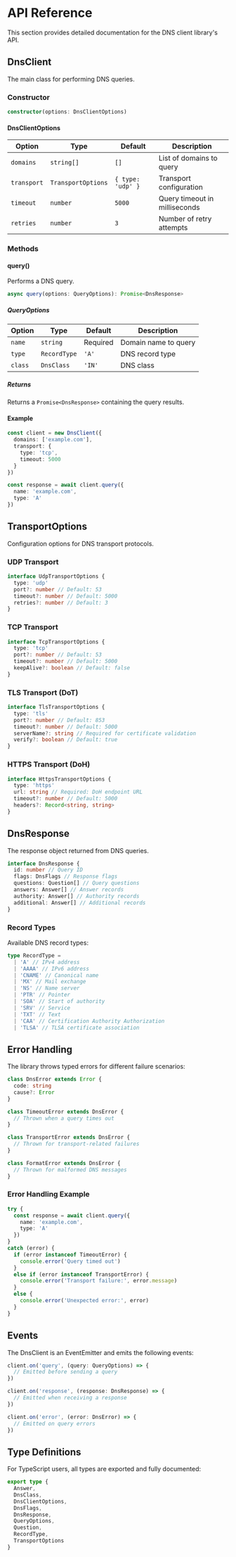 # API Reference

This section provides detailed documentation for the DNS client library's API.

## DnsClient

The main class for performing DNS queries.

### Constructor

```ts
constructor(options: DnsClientOptions)
```

#### DnsClientOptions

| Option | Type | Default | Description |
|--------|------|---------|-------------|
| `domains` | `string[]` | `[]` | List of domains to query |
| `transport` | `TransportOptions` | `{ type: 'udp' }` | Transport configuration |
| `timeout` | `number` | `5000` | Query timeout in milliseconds |
| `retries` | `number` | `3` | Number of retry attempts |

### Methods

#### query()

Performs a DNS query.

```ts
async query(options: QueryOptions): Promise<DnsResponse>
```

##### QueryOptions

| Option | Type | Default | Description |
|--------|------|---------|-------------|
| `name` | `string` | Required | Domain name to query |
| `type` | `RecordType` | `'A'` | DNS record type |
| `class` | `DnsClass` | `'IN'` | DNS class |

##### Returns

Returns a `Promise<DnsResponse>` containing the query results.

#### Example

```ts
const client = new DnsClient({
  domains: ['example.com'],
  transport: {
    type: 'tcp',
    timeout: 5000
  }
})

const response = await client.query({
  name: 'example.com',
  type: 'A'
})
```

## TransportOptions

Configuration options for DNS transport protocols.

### UDP Transport

```ts
interface UdpTransportOptions {
  type: 'udp'
  port?: number // Default: 53
  timeout?: number // Default: 5000
  retries?: number // Default: 3
}
```

### TCP Transport

```ts
interface TcpTransportOptions {
  type: 'tcp'
  port?: number // Default: 53
  timeout?: number // Default: 5000
  keepAlive?: boolean // Default: false
}
```

### TLS Transport (DoT)

```ts
interface TlsTransportOptions {
  type: 'tls'
  port?: number // Default: 853
  timeout?: number // Default: 5000
  serverName?: string // Required for certificate validation
  verify?: boolean // Default: true
}
```

### HTTPS Transport (DoH)

```ts
interface HttpsTransportOptions {
  type: 'https'
  url: string // Required: DoH endpoint URL
  timeout?: number // Default: 5000
  headers?: Record<string, string>
}
```

## DnsResponse

The response object returned from DNS queries.

```ts
interface DnsResponse {
  id: number // Query ID
  flags: DnsFlags // Response flags
  questions: Question[] // Query questions
  answers: Answer[] // Answer records
  authority: Answer[] // Authority records
  additional: Answer[] // Additional records
}
```

### Record Types

Available DNS record types:

```ts
type RecordType =
  | 'A' // IPv4 address
  | 'AAAA' // IPv6 address
  | 'CNAME' // Canonical name
  | 'MX' // Mail exchange
  | 'NS' // Name server
  | 'PTR' // Pointer
  | 'SOA' // Start of authority
  | 'SRV' // Service
  | 'TXT' // Text
  | 'CAA' // Certification Authority Authorization
  | 'TLSA' // TLSA certificate association
```

## Error Handling

The library throws typed errors for different failure scenarios:

```ts
class DnsError extends Error {
  code: string
  cause?: Error
}

class TimeoutError extends DnsError {
  // Thrown when a query times out
}

class TransportError extends DnsError {
  // Thrown for transport-related failures
}

class FormatError extends DnsError {
  // Thrown for malformed DNS messages
}
```

### Error Handling Example

```ts
try {
  const response = await client.query({
    name: 'example.com',
    type: 'A'
  })
}
catch (error) {
  if (error instanceof TimeoutError) {
    console.error('Query timed out')
  }
  else if (error instanceof TransportError) {
    console.error('Transport failure:', error.message)
  }
  else {
    console.error('Unexpected error:', error)
  }
}
```

## Events

The DnsClient is an EventEmitter and emits the following events:

```ts
client.on('query', (query: QueryOptions) => {
  // Emitted before sending a query
})

client.on('response', (response: DnsResponse) => {
  // Emitted when receiving a response
})

client.on('error', (error: DnsError) => {
  // Emitted on query errors
})
```

## Type Definitions

For TypeScript users, all types are exported and fully documented:

```ts
export type {
  Answer,
  DnsClass,
  DnsClientOptions,
  DnsFlags,
  DnsResponse,
  QueryOptions,
  Question,
  RecordType,
  TransportOptions
}
```
